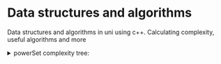 # Data structures and algorithms
Data structures and algorithms in uni using c++. Calculating complexity, useful algorithms and more

<details>
           <summary>powerSet complexity tree:</summary>
           f(-1)
 1. f(0)
     1. f(1)
         1. f(2)
             1. **f(3)**
         2. f(2) incremented original
             1. **f(3)**
     2. f(1) incremented original
         1. f(2)
             1. **f(3)**
         2. f(2)
             1. **f(3)**
     3. f(2) incremented original
         1. **f(3)**
 2. f(1) incremented original
     1. f(2)
         1. **f(3)**
     2. f(2)
         1. **f(3)**
 3. f(2) incremented original
     1. **f(3)**
</details>

